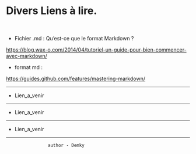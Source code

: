 Divers Liens à lire.
==

<br/>

* Fichier .md : Qu’est-ce que le format Markdown ?

https://blog.wax-o.com/2014/04/tutoriel-un-guide-pour-bien-commencer-avec-markdown/

* format md :

https://guides.github.com/features/mastering-markdown/

----------------------------------

* Lien_a_venir

----------------------------------

* Lien_a_venir

----------------------------------

* Lien_a_venir

----------------------------------


                    author - Demky
